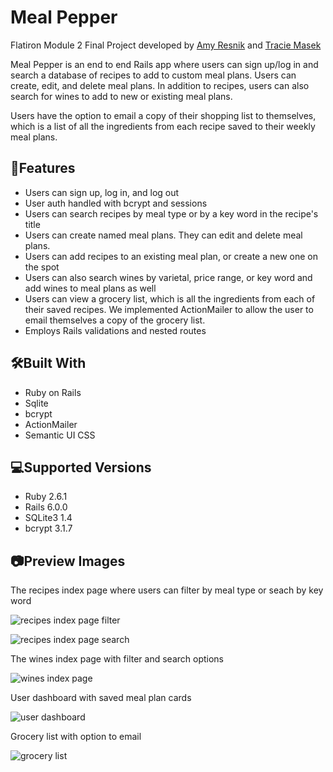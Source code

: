 # Meal Pepper

Flatiron Module 2 Final Project developed by [Amy Resnik](https://github.com/aresnik11) and [Tracie Masek](https://github.com/traciemasek)

Meal Pepper is an end to end Rails app where users can sign up/log in and search a database of recipes to add to custom meal plans. Users can create, edit, and delete meal plans. In addition to recipes, users can also search for wines to add to new or existing meal plans. 

Users have the option to email a copy of their shopping list to themselves, which is a list of all the ingredients from each recipe saved to their weekly meal plans.

## 📌Features

+ Users can sign up, log in, and log out
+ User auth handled with bcrypt and sessions
+ Users can search recipes by meal type or by a key word in the recipe's title
+ Users can create named meal plans. They can edit and delete meal plans.
+ Users can add recipes to an existing meal plan, or create a new one on the spot
+ Users can also search wines by varietal, price range, or key word and add wines to meal plans as well
+ Users can view a grocery list, which is all the ingredients from each of their saved recipes. We implemented ActionMailer to allow the user to email themselves a copy of the grocery list.
+ Employs Rails validations and nested routes

## 🛠Built With

+ Ruby on Rails
+ Sqlite
+ bcrypt
+ ActionMailer
+ Semantic UI CSS

## 💻Supported Versions

+ Ruby 2.6.1
+ Rails 6.0.0
+ SQLite3 1.4
+ bcrypt 3.1.7

## 📷Preview Images

The recipes index page where users can filter by meal type or seach by key word

![recipes index page filter](https://live.staticflickr.com/65535/49127740461_4ded295586_b.jpg)

![recipes index page search](https://live.staticflickr.com/65535/49127739961_81445f4473_b.jpg)

The wines index page with filter and search options

![wines index page](https://live.staticflickr.com/65535/49127739416_a35d3dbe61_b.jpg)

User dashboard with saved meal plan cards 

![user dashboard](https://live.staticflickr.com/65535/49127249953_b7a3a74289_b.jpg)

Grocery list with option to email

![grocery list](https://live.staticflickr.com/65535/49127924842_5669c40373_b.jpg)


